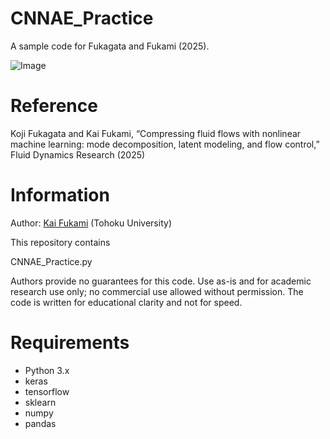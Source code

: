 # CNNAE_Practice
A sample code for Fukagata and Fukami (2025).

![Image](https://github.com/user-attachments/assets/45af070b-a236-48ed-8ea4-4e2f63ac332b)

# Reference
Koji Fukagata and Kai Fukami, “Compressing fluid flows with nonlinear machine learning: mode decomposition, latent modeling, and flow control,” Fluid Dynamics Research (2025)

# Information
Author: [Kai Fukami](https://www.kaif.mech.tohoku.ac.jp/) (Tohoku University)

This repository contains

CNNAE_Practice.py

Authors provide no guarantees for this code. Use as-is and for academic research use only; no commercial use allowed without permission. The code is written for educational clarity and not for speed.

# Requirements
* Python 3.x  
* keras  
* tensorflow
* sklearn
* numpy
* pandas
